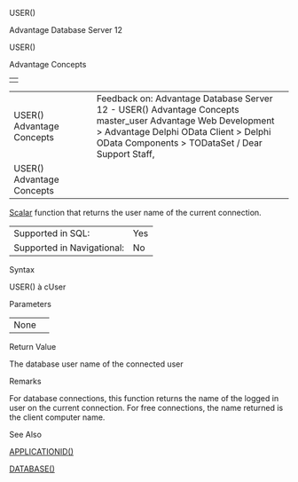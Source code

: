USER()




Advantage Database Server 12  

USER()

Advantage Concepts

|  |
| --- |
|  |

|  |  |  |  |  |
| --- | --- | --- | --- | --- |
| USER()  Advantage Concepts |  |  | Feedback on: Advantage Database Server 12 - USER() Advantage Concepts master\_user Advantage Web Development > Advantage Delphi OData Client > Delphi OData Components > TODataSet / Dear Support Staff, |  |
| USER()  Advantage Concepts |  |  |  |  |

[Scalar](master_supported_scalar_functions.htm) function that returns the user name of the current connection.

|  |  |
| --- | --- |
| Supported in SQL: | Yes |
| Supported in Navigational: | No |

Syntax

USER() à cUser

Parameters

|  |  |
| --- | --- |
| None |  |

Return Value

The database user name of the connected user

Remarks

For database connections, this function returns the name of the logged in user on the current connection. For free connections, the name returned is the client computer name.

See Also

[APPLICATIONID()](master_applicationid.htm)

[DATABASE()](master_database.htm)
